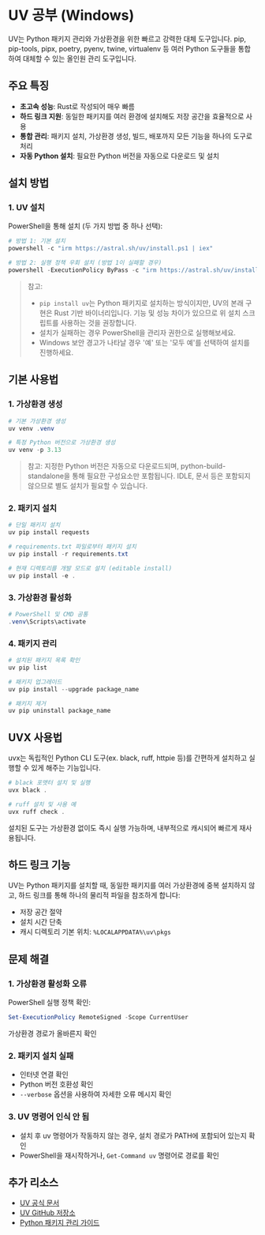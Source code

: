 # UV 공부 (Windows)

UV는 Python 패키지 관리와 가상환경을 위한 빠르고 강력한 대체 도구입니다. pip, pip-tools, pipx, poetry, pyenv, twine, virtualenv 등 여러 Python 도구들을 통합하여 대체할 수 있는 올인원 관리 도구입니다.

## 주요 특징

- **초고속 성능**: Rust로 작성되어 매우 빠름
- **하드 링크 지원**: 동일한 패키지를 여러 환경에 설치해도 저장 공간을 효율적으로 사용
- **통합 관리**: 패키지 설치, 가상환경 생성, 빌드, 배포까지 모든 기능을 하나의 도구로 처리
- **자동 Python 설치**: 필요한 Python 버전을 자동으로 다운로드 및 설치

## 설치 방법

### 1. UV 설치
PowerShell을 통해 설치 (두 가지 방법 중 하나 선택):

```powershell
# 방법 1: 기본 설치
powershell -c "irm https://astral.sh/uv/install.ps1 | iex"

# 방법 2: 실행 정책 우회 설치 (방법 1이 실패할 경우)
powershell -ExecutionPolicy ByPass -c "irm https://astral.sh/uv/install.ps1 | iex"
```

> 참고:
> - `pip install uv`는 Python 패키지로 설치하는 방식이지만, UV의 본래 구현은 Rust 기반 바이너리입니다. 기능 및 성능 차이가 있으므로 위 설치 스크립트를 사용하는 것을 권장합니다.
> - 설치가 실패하는 경우 PowerShell을 관리자 권한으로 실행해보세요.
> - Windows 보안 경고가 나타날 경우 '예' 또는 '모두 예'를 선택하여 설치를 진행하세요.

## 기본 사용법

### 1. 가상환경 생성
```powershell
# 기본 가상환경 생성
uv venv .venv

# 특정 Python 버전으로 가상환경 생성
uv venv -p 3.13
```

> 참고: 지정한 Python 버전은 자동으로 다운로드되며, python-build-standalone을 통해 필요한 구성요소만 포함됩니다. IDLE, 문서 등은 포함되지 않으므로 별도 설치가 필요할 수 있습니다.

### 2. 패키지 설치
```powershell
# 단일 패키지 설치
uv pip install requests

# requirements.txt 파일로부터 패키지 설치
uv pip install -r requirements.txt

# 현재 디렉토리를 개발 모드로 설치 (editable install)
uv pip install -e .
```

### 3. 가상환경 활성화
```powershell
# PowerShell 및 CMD 공통
.venv\Scripts\activate
```

### 4. 패키지 관리
```powershell
# 설치된 패키지 목록 확인
uv pip list

# 패키지 업그레이드
uv pip install --upgrade package_name

# 패키지 제거
uv pip uninstall package_name
```

## UVX 사용법

uvx는 독립적인 Python CLI 도구(ex. black, ruff, httpie 등)를 간편하게 설치하고 실행할 수 있게 해주는 기능입니다.

```powershell
# black 포맷터 설치 및 실행
uvx black .

# ruff 설치 및 사용 예
uvx ruff check .
```

설치된 도구는 가상환경 없이도 즉시 실행 가능하며, 내부적으로 캐시되어 빠르게 재사용됩니다.

## 하드 링크 기능

UV는 Python 패키지를 설치할 때, 동일한 패키지를 여러 가상환경에 중복 설치하지 않고, 하드 링크를 통해 하나의 물리적 파일을 참조하게 합니다:

- 저장 공간 절약
- 설치 시간 단축
- 캐시 디렉토리 기본 위치: `%LOCALAPPDATA%\uv\pkgs`

## 문제 해결

### 1. 가상환경 활성화 오류
PowerShell 실행 정책 확인:
```powershell
Set-ExecutionPolicy RemoteSigned -Scope CurrentUser
```
가상환경 경로가 올바른지 확인

### 2. 패키지 설치 실패
- 인터넷 연결 확인
- Python 버전 호환성 확인
- `--verbose` 옵션을 사용하여 자세한 오류 메시지 확인

### 3. UV 명령어 인식 안 됨
- 설치 후 uv 명령어가 작동하지 않는 경우, 설치 경로가 PATH에 포함되어 있는지 확인
- PowerShell을 재시작하거나, `Get-Command uv` 명령어로 경로를 확인

## 추가 리소스

- [UV 공식 문서](https://github.com/astral-sh/uv)
- [UV GitHub 저장소](https://github.com/astral-sh/uv)
- [Python 패키지 관리 가이드](https://packaging.python.org/)

